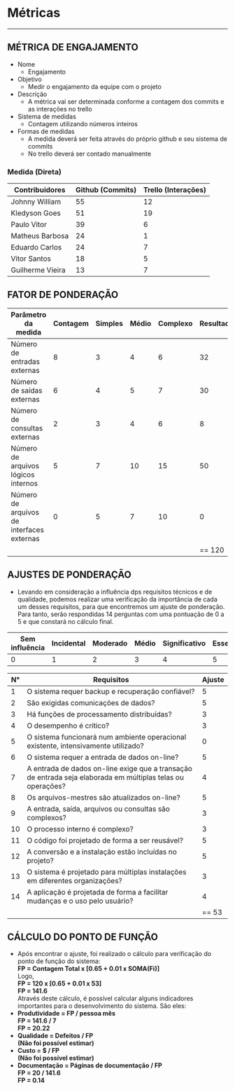 # Métricas

--------------------------------------------

## MÉTRICA DE ENGAJAMENTO

* Nome  
  * Engajamento
* Objetivo  
  * Medir o engajamento da equipe com o projeto
* Descrição  
  * A métrica vai ser determinada conforme a contagem dos commits e as interações no trello
* Sistema de medidas  
  * Contagem utilizando números inteiros  
* Formas de medidas
  * A medida deverá ser feita através do próprio github e seu sistema de commits
  * No trello deverá ser contado manualmente

### Medida (Direta)
  
Contribuidores | Github (Commits) | Trello (Interações)
---|---|---
Johnny William | 55 | 12
Kledyson Goes | 51 | 19
Paulo Vitor | 39 | 6
Matheus Barbosa | 24 | 1
Eduardo Carlos | 24 | 7
Vitor Santos | 18 | 5
Guilherme Vieira | 13 | 7

## FATOR DE PONDERAÇÃO
Parâmetro da medida | Contagem | Simples | Médio | Complexo | Resultado
---|---|---|---|---|---
Número de entradas externas | 8 | 3 | 4 | 6 | 32
Número de saídas externas | 6 | 4 | 5 | 7 | 30
Número de consultas externas | 2 | 3 | 4 | 6 | 8
Número de arquivos lógicos internos | 5 | 7 | 10 | 15 | 50
Número de arquivos de interfaces externas | 0 | 5 | 7 | 10 | 0
| | | | | |== 120

## AJUSTES DE PONDERAÇÃO
* Levando em consideração a influência dps requisitos técnicos e de qualidade, podemos realizar uma verificação da importância de cada um desses requisitos, para que encontremos um ajuste de ponderação. Para tanto, serão respondidas 14 perguntas com uma pontuação de 0 a 5 e que constará no cálculo final.

Sem influência | Incidental | Moderado | Médio | Significativo | Essencial
---|---|---|---|---|---
0 | 1 | 2 | 3 | 4 | 5

N° | Requisitos | Ajuste
---|---|---
1 | O sistema requer backup e recuperação confiável? | 5
2 | São exigidas comunicações de dados? | 5
3 | Há funções de processamento distribuídas? |	3
4 | O desempenho é crítico? | 3
5 | O sistema funcionará num ambiente operacional existente, intensivamente utilizado? | 0
6 | O sistema requer a entrada de dados on-line? |	5
7 | A entrada de dados on-line exige que a transação de entrada seja elaborada em múltiplas telas ou operações? | 4
8 | Os arquivos-mestres são atualizados on-line? | 5
9 | A entrada, saída, arquivos ou consultas são complexos? | 3
10 | O processo interno é complexo? | 3
11 | O código foi projetado de forma a ser reusável?	| 5
12 | A conversão e a instalação estão incluídas no projeto? | 5
13 | O sistema é projetado para múltiplas instalações em diferentes organizações?	| 3
14 | A aplicação é projetada de forma a facilitar mudanças e o uso pelo usuário? | 4
 | | |  == 53
 
 ## CÁLCULO DO PONTO DE FUNÇÃO
 * Após encontrar o ajuste, foi realizado o cálculo para verificação do ponto de função do sistema:\
 **FP = Contagem Total x [0.65 + 0.01 x SOMA(Fi)]**\
  Logo,\
  **FP = 120 x [0.65 + 0.01 x 53]**\
  **FP = 141.6**\
  Através deste cálculo, é possível calcular alguns indicadores importantes para o desenvolvimento do sistema. São eles:
  * **Produtividade = FP / pessoa mês**\
  **FP = 141.6 / 7**\
  **FP = 20.22**
  * **Qualidade = Defeitos / FP**\
  **(Não foi possível estimar)**
  * **Custo = $ / FP**\
  **(Não foi possível estimar)**
  * **Documentação = Páginas de documentação / FP**\
  **FP = 20 / 141.6**\
  **FP = 0.14**
